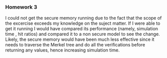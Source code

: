 ### Homework 3
I could not get the secure memory running due to the fact that the scope of the excercise exceeds my knowledge on the suject matter. 
If I were able to get it running I would have compared its performance (namely, simulation time , hit ratios) and compared it to a non secure model to see the change. 
Likely, the secure memory would have been much less effective since it needs to traverse the Merkel tree and do all the verifications before returning any values, hence increasing simulation time. 
